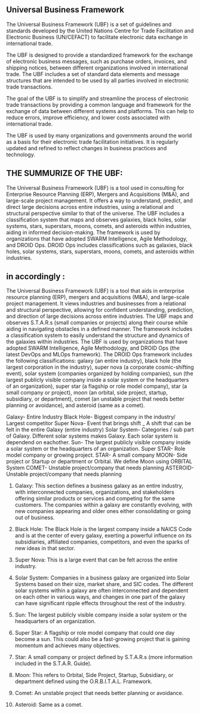 ## Universal Business Framework

The Universal Business Framework (UBF) is a set of guidelines and standards developed by the United Nations Centre for Trade Facilitation and Electronic Business (UN/CEFACT) to facilitate electronic data exchange in international trade.

The UBF is designed to provide a standardized framework for the exchange of electronic business messages, such as purchase orders, invoices, and shipping notices, between different organizations involved in international trade. The UBF includes a set of standard data elements and message structures that are intended to be used by all parties involved in electronic trade transactions.

The goal of the UBF is to simplify and streamline the process of electronic trade transactions by providing a common language and framework for the exchange of data between different systems and platforms. This can help to reduce errors, improve efficiency, and lower costs associated with international trade.

The UBF is used by many organizations and governments around the world as a basis for their electronic trade facilitation initiatives. It is regularly updated and refined to reflect changes in business practices and technology.

## THE SUMMURIZE OF THE UBF: 


The Universal Business Framework (UBF) is a tool used in consulting for Enterprise Resource Planning (ERP), Mergers and Acquisitions (M&A), and large-scale project management. It offers a way to understand, predict, and direct large decisions across entire industries, using a relational and structural perspective similar to that of the universe. The UBF includes a classification system that maps and observes galaxies, black holes, solar systems, stars, superstars, moons, comets, and asteroids within industries, aiding in informed decision-making. The framework is used by organizations that have adopted SWARM Intelligence, Agile Methodology, and DROID Ops. DROID Ops includes classifications such as galaxies, black holes, solar systems, stars, superstars, moons, comets, and asteroids within industries.

## in accordingly :

The Universal Business Framework (UBF) is a tool that aids in enterprise resource planning (ERP), mergers and acquisitions (M&A), and large-scale project management. It views industries and businesses from a relational and structural perspective, allowing for confident understanding, prediction, and direction of large decisions across entire industries. The UBF maps and observes S.T.A.R.s (small companies or projects) along their course while aiding in navigating obstacles in a defined manner. The framework includes a classification system to easily understand the structure and dynamics of the galaxies within industries. The UBF is used by organizations that have adopted SWARM Intelligence, Agile Methodology, and DROID Ops (the latest DevOps and MLOps framework). The DROID Ops framework includes the following classifications: galaxy (an entire industry), black hole (the largest corporation in the industry), super nova (a corporate cosmic-shifting event), solar system (companies organized by holding companies), sun (the largest publicly visible company inside a solar system or the headquarters of an organization), super star (a flagship or role model company), star (a small company or project), moon (an orbital, side project, startup, subsidiary, or department), comet (an unstable project that needs better planning or avoidance), and asteroid (same as a comet).

Galaxy- Entire Industry
Black Hole- Biggest company in the industry/ Largest competitor
Super Nova- Event that brings shift _ A shift that can be felt in the entire Galaxy (entire industry)
Solar System- Categories / sub part of Galaxy. Different solar systems makes Galaxy. Each solar system is dependend on eachother.
Sun- The largest publicly visible company inside a solar system or the headquarters of an organization.
Super STAR- Role model company or growing project.
STAR- A small company
MOON- Side project or Startup or department or Orbital. We define Moon using ORBITAL System
COMET- Unstable project/company that needs planning
ASTEROID- Unstable project/company that needs planning
1. Galaxy:
This section defines a business galaxy as an entire industry, with interconnected companies, organizations, and stakeholders offering similar products or services and competing for the same customers. The companies within a galaxy are constantly evolving, with new companies appearing and older ones either consolidating or going out of business.

2. Black Hole:
The Black Hole is the largest company inside a NAICS Code and is at the center of every galaxy, exerting a powerful influence on its subsidiaries, affiliated companies, competitors, and even the sparks of new ideas in that sector.

3. Super Nova:
This is a large event that can be felt across the entire industry.

4. Solar System:
Companies in a business galaxy are organized into Solar Systems based on their size, market share, and SIC codes. The different solar systems within a galaxy are often interconnected and dependent on each other in various ways, and changes in one part of the galaxy can have significant ripple effects throughout the rest of the industry.

5. Sun:
The largest publicly visible company inside a solar system or the headquarters of an organization.

6. Super Star:
A flagship or role model company that could one day become a sun. This could also be a fast-growing project that is gaining momentum and achieves many objectives.

7. Star:
A small company or project defined by S.T.A.R.s (more information included in the S.T.A.R. Guide).

8. Moon:
This refers to Orbital, Side Project, Startup, Subsidiary, or department defined using the O.R.B.I.T.A.L. Framework.

9. Comet:
An unstable project that needs better planning or avoidance.

10. Asteroid:
Same as a comet.

